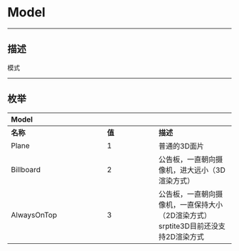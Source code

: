 # Model

------------------------------------------------------------------------------------------
## 描述

模式

------------------------------------------------------------------------------------------
## 枚举

|<div style="width:200px">Model</div>|<div style="width:100px"></div>|<div style="width:100px"></div>|
|:---|:---|:---|
|**名称**|**值**|**描述**|
|Plane|1|普通的3D面片|
|Billboard|2|公告板，一直朝向摄像机，进大远小（3D渲染方式）|
|AlwaysOnTop|3|公告板，一直朝向摄像机，一直保持大小（2D渲染方式）srptite3D目前还没支持2D渲染方式|
